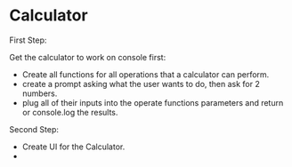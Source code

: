 # Calculator

First Step: 

  Get the calculator to work on console first:
   - Create all functions for all operations that a calculator can perform.
   - create a prompt asking what the user wants to do, then ask for 2 numbers.
   - plug all of their inputs into the operate functions parameters and return or console.log the results.

Second Step:

- Create UI for the Calculator.
- 